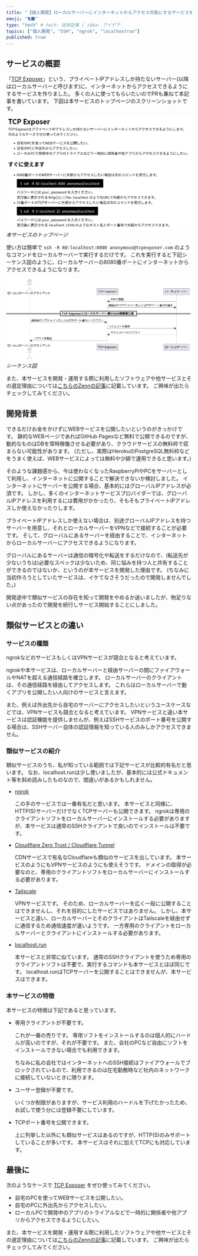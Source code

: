 ```yaml
---
title: "【個人開発】ローカルサーバーにインターネットからアクセス可能にするサービスを作ったので使ってほしい"
emoji: "🐈‍⬛"
type: "tech" # tech: 技術記事 / idea: アイデア
topics: ["個人開発", "SSH", "ngrok", "localhostrun"]
published: true
---
```


## サービスの概要

「[TCP Exposer](https://www.tcpexposer.com/)」という、プライベートIPアドレスしか持たないサーバー(以降はローカルサーバーと呼びます)に、インターネットからアクセスできるようにするサービスを作りました。
多くの人に使ってもらいたいのでPRも兼ねて本記事を書いています。
下図は本サービスのトップページのスクリーンショットです。

![トップページ](/images/tcpexposer-intoroduction/tcpexposer_top.png)
*本サービスのトップページ*

使い方は簡単で ```ssh -R 80:localhost:8080 anonymous@tcpexposer.com``` のようなコマンドをローカルサーバーで実行するだけです。
これを実行すると下記シーケンス図のように、ローカルサーバーの8080番ポートにインターネットからアクセスできるようになります。

![シーケンス図](/images/tcpexposer-intoroduction/sequence.png)
*シーケンス図*

また、本サービスを開発・運用する際に利用したソフトウェアや他サービスとその選定理由については[こちらのZennの記事](https://zenn.dev/teasy/articles/tcpexposer-tech)に記載しています。
ご興味が出たらチェックしてみてください。


<!-- ###################################################################### -->


## 開発背景

できるだけお金をかけずにWEBサービスを公開したいというのがきっかけです。
静的なWEBページであればGitHub Pagesなど無料で公開できるのですが、動的なものはDBを常時稼働させる必要があり、クラウドサービスの無料枠で収まらない可能性があります。
(ただし、実際はHerokuのPostgreSQL無料枠などをうまく使えば、WEBサービスによっては無料や少額で運用できると思います。)

そのような課題感から、今は使わなくなったRaspberryPiやPCをサーバーとして利用し、インターネットに公開することで解決できないか検討しました。
インターネットにサーバーを公開する場合、基本的にはグローバルIPアドレスが必須です。
しかし、多くのインターネットサービスプロバイダーでは、グローバルIPアドレスを利用するには費用がかかったり、そもそもプライベートIPアドレスしか使えなかったりします。

プライベートIPアドレスしか使えない場合は、別途グローバルIPアドレスを持つサーバーを用意し、それとローカルサーバーをVPNなどで接続することが必要です。
そして、グローバルにあるサーバーを経由することで、インターネットからローカルサーバーにアクセスできるようになります。

グローバルにあるサーバーは通信の暗号化や転送をするだけなので、(転送先が少ないうちは)必要なスペックは少ないため、同じ悩みを持つ人と共有することができるのではないか、というのが本サービスを開発した理由です。
(ちなみに当初作ろうとしていたサービスは、イケてなさそうだったので開発しませんでした。)

開発途中で類似サービスの存在を知って開発をやめるか迷いましたが、物足りない点があったので開発を続行しサービス開始することにしました。


<!-- ###################################################################### -->


## 類似サービスとの違い

### サービスの種類

ngrokなどのサービスもしくはVPNサービスが競合となると考えています。

ngrokや本サービスは、ローカルサーバーと経由サーバーの間にファイアウォールやNATを超える通信経路を確立します。
ローカルサーバーのクライアントは、その通信経路を経由してアクセスします。
これらはローカルサーバーで動くアプリを公開したい人向けのサービスと言えます。

また、例えば外出先から自宅のサーバーにアクセスしたいというユースケースなどでは、VPNサービスも競合となると考えています。
VPNサービスと違い本サービスは認証機能を提供しませんが、例えばSSHサービスのポート番号を公開する場合は、SSHサーバー自体の認証情報を知っている人のみしかアクセスできません。


### 類似サービスの紹介

類似サービスのうち、私が知っている範囲では下記サービスが比較的有名だと思います。
なお、localhost.runは少し使いましたが、基本的には公式ドキュメント等を斜め読みしたものなので、間違いがあるかもしれません。

- [ngrok](https://ngrok.com/)

    この手のサービスでは一番有名だと思います。
    本サービスと同様に、HTTP(S)サーバーだけでなくTCPサーバーも公開できます。
    ngrokは専用のクライアントソフトをローカルサーバーにインストールする必要がありますが、本サービスは通常のSSHクライアントで良いのでインストールは不要です。

- [Cloudflare Zero Trust / Cloudflare Tunnel](https://developers.cloudflare.com/cloudflare-one/connections/connect-apps/)

    CDNサービスで有名なCloudflareも類似のサービスを出しています。
    本サービスのようにもVPNサービスのようにも使えそうです。
    ドメインの取得が必要なのと、専用のクライアントソフトをローカルサーバーにインストールする必要があります。

- [Tailscale](https://tailscale.com/)

    VPNサービスです。
    そのため、ローカルサーバーを広く一般に公開することはできませんし、それを目的にしたサービスではありません。
    しかし、本サービスと違い、ローカルサーバーとそのクライアントはTailscaleを経由せずに通信するため通信速度が速いようです。
    一方専用のクライアントをローカルサーバーとクライアントにインストールする必要があります。

- [localhost.run](https://localhost.run/)

    本サービスと非常に似ています。
    通常のSSHクライアントを使うため専用のクライアントソフトは不要で、実行するコマンドも本サービスとほぼ同じです。
    localhost.runはTCPサーバーを公開することはできませんが、本サービスはできます。


### 本サービスの特徴

本サービスの特徴は下記であると思っています。

- 専用クライアントが不要です。

    これが一番の売りです。
    専用ソフトをインストールするのは個人的にハードルが高いのですが、それが不要です。
    また、会社のPCなど自由にソフトをインストールできない場合でも利用できます。

    ちなみに私の会社ではインターネットへのSSH接続はファイアウォールでブロックされているので、利用できるのは在宅勤務時など社内のネットワークに接続していないときに限ります。

- ユーザー登録が不要です。

    いくつか制限がありますが、サービス利用のハードルを下げたかったため、お試しで使う分には登録不要にしています。

- TCPポート番号を公開できます。

    上に列挙した以外にも類似サービスはあるのですが、HTTP(S)のみサポートしていることが多いです。
    本サービスはそれに加えてTCPにも対応しています。


<!-- ###################################################################### -->


## 最後に

次のようなケースで [TCP Exposer](https://www.tcpexposer.com/) をぜひ使ってみてください。

- 自宅のPCを使ってWEBサービスを公開したい。
- 自宅のPCに外出先からアクセスしたい。
- ローカルPCで開発中のアプリのトライアルなどで一時的に関係者や他アプリからアクセスできるようにしたい。

また、本サービスを開発・運用する際に利用したソフトウェアや他サービスとその選定理由については[こちらのZennの記事](https://zenn.dev/teasy/articles/tcpexposer-tech)に記載しています。
ご興味が出たらチェックしてみてください。
